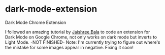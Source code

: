 # dark-mode-extension
Dark Mode Chrome Extension

I followed an amazing tutorial by [Jaishree Bala](https://www.youtube.com/watch?v=4RzPjLbFYl0) to code an extension for Dark Mode on Google Chrome, not only works on dark mode but inverts to Light Mode. 
-NOT FINISHED- 
Note: I'm currently trying to figure out where's the mistake for some images appear in negative. Fixing it soon!


